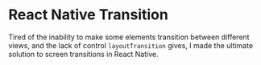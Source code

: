# React Native Transition

Tired of the inability to make some elements transition between different views,
and the lack of control `layoutTransition` gives,
I made the ultimate solution to screen transitions in React Native.
